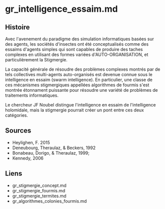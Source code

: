 # gr_intelligence_essaim.md

## Histoire

Avec l'avenement du paradigme des simulation informatiques basées sur des agents, les sociétés d'insectes ont été conceptualisés comme des essaims d'agents simples qui sont capables de produire des taches complexes en utilisant des formes variées d'AUTO-ORGANISATION, et particulièrement la Stigmergie.

La capacité générale de résoudre des problèmes complexes montrés par de tels collectives multi-agents auto-organisés est devenue connue sous le intelligence en essaim (swarm intelligence). En particulier, une classe de ces mécanismes stigmergiques appellées algorithmes de fourmis s'est montrée étonnament puissante pour résoudre une variété de problèmes de traitements informatiques.

Le chercheur JF Noubel distingue l'intelligence en essaim de l'intelligence holomidale, mais la stigmergie pourrait créer un pont entre ces deux catégories. 

## Sources
- Heylighen, F. 2015
- Deneubourg, Theraulaz, & Beckers, 1992
- Bonabeau, Dorigo, & Theraulaz, 1999; 
- Kennedy, 2006

## Liens

- gr_stigmergie_concept.md
- gr_stigmergie_fourmis.md
- gr_stigmergie_termites.md
- gr_algorithmes_colonies_fourmis.md

